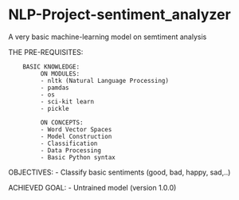 # NLP-Project-sentiment_analyzer

A very basic machine-learning model on semtiment analysis



THE PRE-REQUISITES:
        
        BASIC KNOWLEDGE:
             ON MODULES:
             - nltk (Natural Language Processing)
             - pamdas 
             - os
             - sci-kit learn
             - pickle
             
             ON CONCEPTS:
             - Word Vector Spaces
             - Model Construction
             - Classification
             - Data Processing
             - Basic Python syntax
             
OBJECTIVES:
        - Classify basic sentiments (good, bad, happy, sad,..)
        
ACHIEVED GOAL:
        - Untrained model (version 1.0.0)

